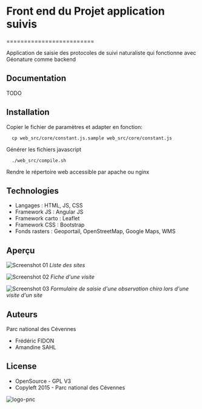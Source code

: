 # Front end du Projet application suivis
=========================

Application de saisie des protocoles de suivi naturaliste qui fonctionne avec Géonature comme backend


Documentation
------------

TODO


Installation
------------

Copier le fichier de paramètres et adapter en fonction: 
```
  cp web_src/core/constant.js.sample web_src/core/constant.js
```

Générer les fichiers javascript 
```
  ./web_src/compile.sh
```

Rendre le répertoire web accessible par apache ou nginx

Technologies
------------

- Langages : HTML, JS, CSS
- Framework JS : Angular JS
- Framework carto : Leaflet
- Framework CSS : Bootstrap
- Fonds rasters : Geoportail, OpenStreetMap, Google Maps, WMS


Aperçu
------

![Screenshot 01](http://geonature.fr/img/screenshot_chiro_01.jpg)
*Liste des sites*

![Screenshot 02](http://geonature.fr/img/screenshot_chiro_02.jpg)
*Fiche d'une visite*

![Screenshot 03](http://geonature.fr/img/screenshot_chiro_03.jpg)
*Formulaire de saisie d'une observation chiro lors d'une visite d'un site*


Auteurs
-------

Parc national des Cévennes

* Frédéric FIDON
* Amandine SAHL


License
-------

* OpenSource - GPL V3
* Copyleft 2015 - Parc national des Cévennes

![logo-pnc](http://geonature.fr/img/logo-pnc.jpg)

